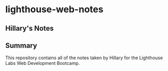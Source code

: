 # lighthouse-web-notes
## Hillary's Notes
## Summary 

This repository contains all of the notes taken by Hillary for the Lighthouse Labs Web Development Bootcamp.
